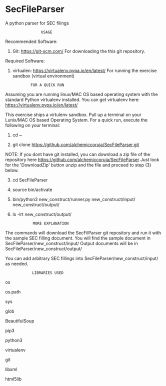 # SecFileParser
A python parser for SEC filings

                    USAGE

Recommended Software:
1) Git: https://git-scm.com/
        For downloading the this git repository.

Required Software:
1) virtualen: https://virtualenv.pypa.io/en/latest/
              For running the exercise sandbox (virtual environment)
                    
               FOR A QUICK RUN

Assuming you are running linux/MAC OS based operating system with
the standard Python virtualenv installed. You can get virtualenv here:
https://virtualenv.pypa.io/en/latest/

This exercise ships a virtulenv sandbox.  Pull up a terminal on
your Lunix/MAC OS based Operating System.
For a quick run, execute the following on your terminal:


1) cd ~

2) git clone https://github.com/alchemiccoruja/SecFileParser.git

 NOTE: If you dont have git installed, you can
   download a zip file of the repository
   here https://github.com/alchemiccoruja/SecFileParser
   Just look for  the 'DownloadZip' button
   unzip and the file and proceed to step (3) below.
   

3) cd SecFileParser

4) source bin/activate

5) bin/python3 new_construct/runner.py  new_construct/input/ new_construct/output/

6) ls -lrt new_construct/output/


                MORE EXPLANATION
The commands will download the SecFilParser git repository
and run it with the sample SEC filling document.
You will find the sample document in SecFileParser/new_construct/input/
Output documents will be in SecFileParser/new_construct/output/

You can add arbitrary SEC fillings into SecFileParser/new_construct/input/
as needed.


                LIBRARIES USED
os

os.path

sys

glob

BeautifulSoup

pip3

python3

virtualenv

git

libxml

html5lib

